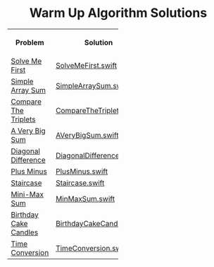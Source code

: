 <h1 align="center">Warm Up Algorithm Solutions</h1>
<table style="width:50%">
<tr>
<th><p align="center">Problem</p></th>
<th><p align="center">Solution</p></th>
</tr>
<tr>
<td><a align="center" href="https://www.hackerrank.com/challenges/solve-me-first">Solve Me First</a></td>
<td><a align="center" href="Solve%20Me%20First/SolveMeFirst.swift">SolveMeFirst.swift</a></td>
</tr>
<tr>
<td><a align="center" href="https://www.hackerrank.com/challenges/simple-array-sum">Simple Array Sum</a></td>
<td><a align="center" href="Simple%20Array%20Sum/SimpleArraySum.swift">SimpleArraySum.swift</a></td>
</tr>
<tr>
<td><a align="center" href="https://www.hackerrank.com/challenges/compare-the-triplets">Compare The Triplets</a></td>
<td><a align="center" href="Compare%20The%20Triplets/CompareTheTriplets.swift">CompareTheTriplets.swift</a></td>
</tr>
<tr>
<td><a align="center" href="https://www.hackerrank.com/challenges/a-very-big-sum">A Very Big Sum</a></td>
<td><a align="center" href="A%20Very%20Big%20Sum/AVeryBigSum.swift">AVeryBigSum.swift</a></td>
</tr>
<tr>
<td><a align="center" href="https://www.hackerrank.com/challenges/diagonal-difference">Diagonal Difference</a></td>
<td><a align="center" href="Diagonal%20Difference/DiagonalDifference.swift">DiagonalDifference.swift</a></td>
</tr>
<td><a align="center" href="https://www.hackerrank.com/challenges/plus-minus">Plus Minus</a></td>
<td><a align="center" href="PlusMinus/PlusMinus.swift">PlusMinus.swift</a></td>
</tr>
<tr>
<td><a align="center" href="https://www.hackerrank.com/challenges/staircase">Staircase</a></td>
<td><a align="center" href="Staircase/Staircase.swift">Staircase.swift</a></td>
</tr>
<tr>
<td><a align="center" href="https://www.hackerrank.com/challenges/mini-max-sum">Mini-Max Sum</a></td>
<td><a align="center" href="MinMaxSum/MiniMaxSum.swift">MinMaxSum.swift</a></td>
</tr>
<tr>
<td><a align="center" href="https://www.hackerrank.com/challenges/birthday-cake-candles">Birthday Cake Candles</a></td>
<td><a align="center" href="BirthdayCakeCandle/BirthdayCakeCandles.swift">BirthdayCakeCandle.swift</a></td>
</tr>
<tr>
<tr>
<td><a align="center" href="https://www.hackerrank.com/challenges/time-conversion">Time Conversion</a></td>
<td><a align="center" href="Time%20Conversion/TimeConversion.swift">TimeConversion.swift</a></td>
</tr>
</table>
